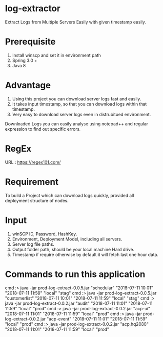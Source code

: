 # log-extractor
Extract Logs from Multiple Servers Easily with given timestamp easily.

Prerequisite 
==================

1. Install winscp and set it in environment path 
2. Spring 3.0 +
3. Java 8

Advantage
================
1. Using this project you can download server logs fast and easily.
2. It takes input timestamp, so that you can download logs within that timestamp.
3. Very easy to download server logs even in distrubitued environment.

Downloaded Logs you can easily analyse using notepad++ and regular expression to find out specific errors.

RegEx 
======
URL : https://regex101.com/

Requirement
================

To build a Project which can download logs quickly, provided all deployment structure of nodes.

Input
===========
1. winSCP ID, Password, HashKey.
2. Environment, Deployment Model, including all servers.
3. Server log file paths.
4. Output folder path, should be your local machine Hard drive.
5. Timestamp if require otherwise by default it will fetch last one hour data.

Commands to run this application 
===============================

cmd :\> java -jar prod-log-extract-0.0.5.jar "schedular" "2018-07-11 10:01" "2018-07-11 11:59" "local" "stag"
cmd :\> java -jar prod-log-extract-0.0.5.jar "customerlist" "2018-07-11 10:01" "2018-07-11 11:59" "local" "stag"
cmd :\> java -jar prod-log-extract-0.0.2.jar "audit" "2018-07-11 11:01" "2018-07-11 11:59" "local" "prod"
cmd :\> java -jar prod-log-extract-0.0.2.jar "acp-ui" "2018-07-11 11:01" "2018-07-11 11:59" "local" "prod"
cmd :\> java -jar prod-log-extract-0.0.2.jar "acp-event" "2018-07-11 11:01" "2018-07-11 11:59" "local" "prod"
cmd :\> java -jar prod-log-extract-0.0.2.jar "acp,hq2080" "2018-07-11 11:01" "2018-07-11 11:59" "local" "prod"

